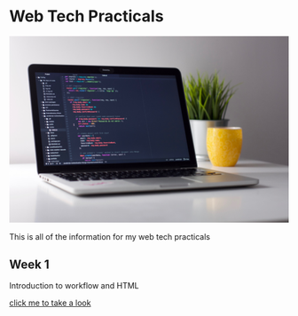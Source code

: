 # Web Tech Practicals 
![code header image](assets/heroImage.jpg)

This is all of the information for my web tech practicals

## Week 1 

Introduction to workflow and HTML

[click me to take a look](week_1/index.html)

